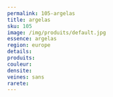 ```yaml
---
permalink: 105-argelas
title: argelas
sku: 105
image: /img/produits/default.jpg
essence: argelas
region: europe
details: 
produits: 
couleur: 
densite: 
veines: sans
rarete: 
---
```

